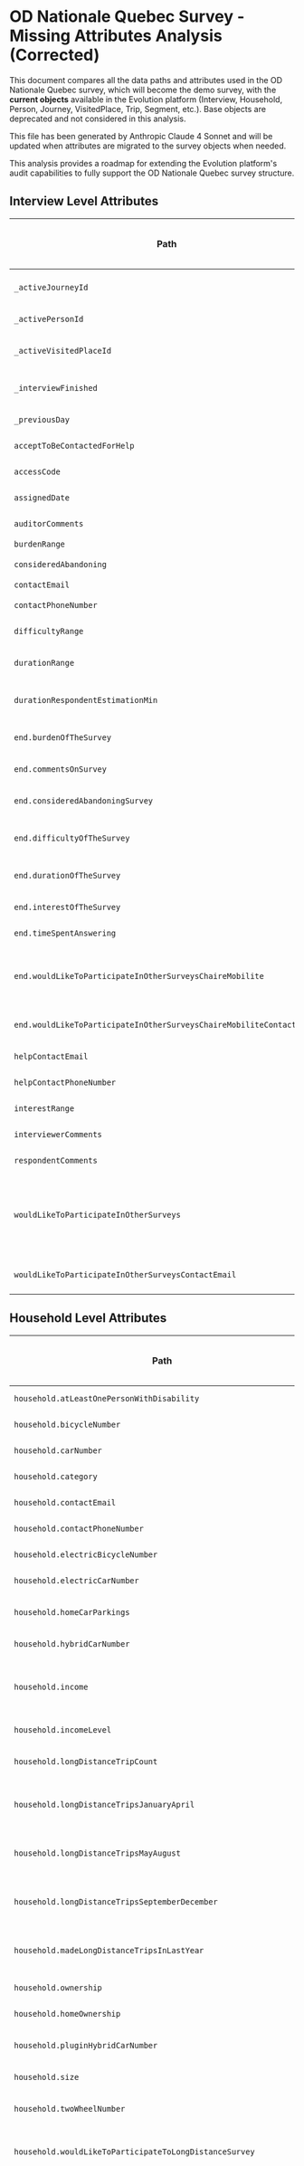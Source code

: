 # OD Nationale Quebec Survey - Missing Attributes Analysis (Corrected)

This document compares all the data paths and attributes used in the OD Nationale Quebec survey, which will become the demo survey, with the **current objects** available in the Evolution platform (Interview, Household, Person, Journey, VisitedPlace, Trip, Segment, etc.). Base objects are deprecated and not considered in this analysis.

This file has been generated by Anthropic Claude 4 Sonnet and will be updated when attributes are migrated to the survey objects when needed.

This analysis provides a roadmap for extending the Evolution platform's audit capabilities to fully support the OD Nationale Quebec survey structure.

## Interview Level Attributes

| Path | Description | Present in Current Objects | Move To | Notes |
|------|-------------|----------------------------|---------|-------|
| `_activeJourneyId` | Currently active journey | ❌ | | Missing in Interview, will be moved to Interview Metadata |
| `_activePersonId` | Currently active person | ❌ | | Missing in Interview, will be moved to Interview Metadata |
| `_activeVisitedPlaceId` | Currently active visited place | ❌ | | Missing in Interview, will be moved to Interview Metadata |
| `_interviewFinished` | Interview completion flag | ❌ | | Missing in Interview, will be moved to Interview Metadata |
| `_previousDay` | Previous day reference | ❌ | | Missing in Interview, will be moved to Interview Metadata |
| `acceptToBeContactedForHelp` | Consent for contact | ✅ | | Present in Interview, not exported |
| `accessCode` | Access code for survey | ✅ | | Present in Interview, not exported |
| `assignedDate` | Assigned survey date | ✅ | | Present in Interview |
| `auditorComments` | Auditor comments | ✅ | | Present in Interview, not exported |
| `burdenRange` | Burden range | ✅ | | Present in Interview |
| `consideredAbandoning` | Considered abandonment | ✅ | | Present in Interview |
| `contactEmail` | Contact email | ✅ | | Present in Interview, not exported |
| `contactPhoneNumber` | Phone number | ✅ | | Present in Interview, not exported |
| `difficultyRange` | Difficulty range | ✅ | | Present in Interview |
| `durationRange` | Duration appreciation range | ✅ | | Present in Interview |
| `durationRespondentEstimationMin` | Duration estimation in minutes | ✅ | | Present in Interview |
| `end.burdenOfTheSurvey` | Survey burden opinion | ⚠️ | `burdenRange` | Present in Interview (as burdenRange) |
| `end.commentsOnSurvey` | Comments on survey | ⚠️ | `respondentComments` | Present in Interview (as respondentComments), not exported |
| `end.consideredAbandoningSurvey` | Considered abandoning survey | ⚠️ | `consideredAbandoning` | Present in Interview (as consideredAbandoning) |
| `end.difficultyOfTheSurvey` | Survey difficulty opinion | ⚠️ | `difficultyRange` | Present in Interview (as difficultyRange) |
| `end.durationOfTheSurvey` | Survey duration opinion | ⚠️ | `durationRange` | Present in Interview (as durationRange) |
| `end.interestOfTheSurvey` | Interest level in survey | ⚠️ | `interestRange` | Present in Interview (as interestRange) |
| `end.timeSpentAnswering` | Time spent answering | ⚠️ | `durationRespondentEstimationMin`| Present in Interview (as durationRespondentEstimationMin) |
| `end.wouldLikeToParticipateInOtherSurveysChaireMobilite` | Chaire Mobilite survey participation | ⚠️ | `wouldLikeToParticipateInOtherSurveys` | Similar to wouldLikeToParticipateInOtherSurveys, good proxy for respondent motivation, not exported, except if converted into an interest indicator |
| `end.wouldLikeToParticipateInOtherSurveysChaireMobiliteContactEmail` | Chaire Mobilite contact email | ⚠️ | `contactEmail` | Not exported |
| `helpContactEmail` | Help contact email | ✅ | | Present in Interview, not exported |
| `helpContactPhoneNumber` | Help phone number | ✅ | | Present in Interview, not exported |
| `interestRange` | Interest range | ✅ | | Present in Interview |
| `interviewerComments` | Interviewer comments | ✅ | | Present in Interview, not exported |
| `respondentComments` | Respondent comments | ✅ | | Present in Interview, not exported |
| `wouldLikeToParticipateInOtherSurveys` | Consent for other surveys, good proxy for respondent motivation | ✅ | | Present in Interview, not exported, except if converted into an interest indicator |
| `wouldLikeToParticipateInOtherSurveysContactEmail` | Other surveys contact email | ⚠️ | `contactEmail` | Not exported |

## Household Level Attributes

| Path | Description | Present in Current Objects | Move To | Notes |
|------|-------------|----------------------------|---------|-------|
| `household.atLeastOnePersonWithDisability` | Disability indicator | ✅ | | Present in Household |
| `household.bicycleNumber` | Number of bicycles | ✅ | | Present in Household |
| `household.carNumber` | Number of cars | ✅ | | Present in Household |
| `household.category` | Household category | ✅ | | Present in Household |
| `household.contactEmail` | Contact email | ✅ | | Present in Household |
| `household.contactPhoneNumber` | Contact phone | ✅ | | Present in Household |
| `household.electricBicycleNumber` | Number of e-bikes | ✅ | | Present in Household |
| `household.electricCarNumber` | Number of electric cars | ✅ | | Present in Household |
| `household.homeCarParkings` | Home car parking types | ✅ | | Present in Household |
| `household.hybridCarNumber` | Number of hybrid cars | ✅ | | Present in Household |
| `household.income` | Specific income amount | ⚠️ | `incomeLevel` | Missing in Household (only incomeLevel exists) |
| `household.incomeLevel` | Income level | ✅ | | Present in Household |
| `household.longDistanceTripCount` | Long distance trip count | ❌ | | Specific to OD Nationale Quebec |
| `household.longDistanceTripsJanuaryApril` | Long distance trips Jan-Apr | ❌ | | Specific to OD Nationale Quebec |
| `household.longDistanceTripsMayAugust` | Long distance trips May-Aug | ❌ | | Specific to OD Nationale Quebec |
| `household.longDistanceTripsSeptemberDecember` | Long distance trips Sep-Dec | ❌ | | Specific to OD Nationale Quebec |
| `household.madeLongDistanceTripsInLastYear` | Made long distance trips last year | ❌ | | Missing in Household |
| `household.ownership` | Home ownership | ⚠️ | `homeOwnership`| Present in Household |
| `household.homeOwnership` | Home ownership | ✅ | | Present in Household |
| `household.pluginHybridCarNumber` | Number of plugin hybrid cars | ✅ | | Present in Household |
| `household.size` | Household size | ✅ | | Present in Household |
| `household.twoWheelNumber` | Number of two-wheelers | ✅ | | Present in Household |
| `household.wouldLikeToParticipateToLongDistanceSurvey` | Long distance survey participation | ❌ | | Specific to OD Nationale Quebec, not exported |
| `household.wouldLikeToParticipateToLongDistanceSurveyContactEmail` | Long distance survey contact email | ⚠️ | `interview.contactEmail` | Move to contactEmail, but make sure it is the same as other contact emails in survey, not exported |

## Person Level Attributes

| Path | Description | Present in Current Objects | Move To | Notes |
|------|-------------|----------------------------|---------|-------|
| `persons.{uuid}.age` | Person age | ✅ | | Present in Person |
| `persons.{uuid}.ageGroup` | Person age group | ✅ | | Present in Person |
| `persons.{uuid}.bikesharingMember` | Bikesharing member | ✅ | | Present in Person |
| `persons.{uuid}.bikesharingUser` | Bikesharing user | ✅ | | Present in Person |
| `persons.{uuid}.carsharingMember` | Carsharing member | ✅ | | Present in Person |
| `persons.{uuid}.carsharingUser` | Carsharing user | ✅ | | Present in Person |
| `persons.{uuid}.contactEmail` | Contact email | ✅ | | Present in Person |
| `persons.{uuid}.contactPhoneNumber` | Contact phone | ✅ | | Present in Person |
| `persons.{uuid}.drivingLicenseOwnership` | Driving license ownership | ✅ | | Present in Person |
| `persons.{uuid}.educationalAttainment` | Educational attainment | ✅ | | Present in Person |
| `persons.{uuid}.gender` | Person gender | ✅ | | Present in Person |
| `persons.{uuid}.genderCustom` | Custom gender specification | ✅ | | Present in Person |
| `persons.{uuid}.hasDisability` | Has disability | ✅ | | Present in Person |
| `persons.{uuid}.isJobTelecommuteCompatible` | Telecommute compatible | ⚠️ | `hasTelecommuteCompatibleJob` | Present in Person (as hasTelecommuteCompatibleJob) |
| `persons.{uuid}.hasTelecommuteCompatibleJob` | Telecommute compatible job | ✅ | | Present in Person |
| `persons.{uuid}.isOnTheRoadWorker` | On-road worker | ✅ | | Present in Person |
| `persons.{uuid}.jobCategory` | Job category | ✅ | | Present in Person |
| `persons.{uuid}.jobName` | Job name | ✅ | | Present in Person |
| `persons.{uuid}.nickname` | Nickname | ✅ | | Present in Person |
| `persons.{uuid}.noSchoolTripReason` | No school trip reason | ✅ | `journey.{uuid}.noSchoolTripReason` | Present in Journey |
| `persons.{uuid}.noWorkTripReason` | No work trip reason | ✅ | `journey.{uuid}.noWorkTripReason` | Present in Journey |
| `persons.{uuid}.occupation` | Occupation | ✅ | | Present in Person |
| `persons.{uuid}.remoteWorkDays` | Remote work days | ⚠️ | `journey.{uuid}.previousWeekRemoteWorkDays` | Present in Journey (as previousWeekRemoteWorkDays) |
| `persons.{uuid}.previousWeekRemoteWorkDays` | Previous week remote work days | ⚠️ | `journey.{uuid}.previousWeekRemoteWorkDays` | Present in Journey (as previousWeekRemoteWorkDays) |
| `persons.{uuid}.ridesharingMember` | Ridesharing member | ✅ | | Present in Person |
| `persons.{uuid}.ridesharingUser` | Ridesharing user | ✅ | | Present in Person |
| `persons.{uuid}.schoolPlaceType` | School place type | ✅ | | Present in Person |
| `persons.{uuid}.schoolType` | School type | ✅ | | Present in Person |
| `persons.{uuid}.schoolTypeOther` | Other school type specification | ⚠️ | `schoolTypeOtherSpecify` | Present in Person (as schoolTypeOtherSpecify) |
| `persons.{uuid}.schoolTypeOtherSpecify` | Other school type specification | ✅ | | Present in Person |
| `persons.{uuid}.sexAssignedAtBirth` | Sex assigned at birth | ✅ | | Present in Person |
| `persons.{uuid}.studentType` | Student type | ✅ | | Present in Person |
| `persons.{uuid}.transitPassOwnership` | Transit pass ownership | ✅ | | Present in Person |
| `persons.{uuid}.transitPasses` | Transit passes | ✅ | | Present in Person |
| `persons.{uuid}.travelToWorkDays` | Days traveling to work | ⚠️ | `journey.{uuid}.previousWeekTravelToWorkDays` | Present in Journey (as previousWeekTravelToWorkDays) |
| `persons.{uuid}.previousWeekTravelToWorkDays` | Previous week travel to work days | ⚠️ | `journey.{uuid}.previousWeekTravelToWorkDays` | Present in Journey (as previousWeekTravelToWorkDays) |
| `persons.{uuid}.usualSchoolPlace.geography` | Usual school place geography | ✅ | | Present in Place |
| `persons.{uuid}.usualSchoolPlace.name` | Usual school place name | ✅ | | Present in Place |
| `persons.{uuid}.usualWorkPlace.geography` | Usual work place geography | ✅ | | Present in Place |
| `persons.{uuid}.usualWorkPlace.name` | Usual work place name | ✅ | | Present in Place |
| `persons.{uuid}.whoWillAnswerForThisPerson` | Who will answer for this person | ✅ | | Present in Person |
| `persons.{uuid}.isProxy` | Is proxy respondent | ✅ | | Present in Person |
| `persons.{uuid}.workPlaceType` | Work place type | ✅ | | Present in Person |
| `persons.{uuid}.workPlaceTypeBeforeLeave` | Work place type before leave | ⚠️ | `workPlaceType` | Missing in Person |
| `persons.{uuid}.workerType` | Worker type | ✅ | | Present in Person |
| `persons.{uuid}.workerTypeBeforeLeave` | Worker type before leave | ⚠️ | `workerType` | Missing in Person |

## Place Level Attributes (including Home)

| Path | Description | Present in Current Objects | Move To | Notes |
|------|-------------|----------------------------|---------|-------|
| `home.address` | Home address | ⚠️ | `civicNumber` and `streetName` | Present in Address, must be parsed using the combined address parser |
| `home.city` | Home city | ⚠️ | `municipalityName` | Present in Address |
| `home.region` | Home region | ⚠️ | `region` | Present in Address |
| `home.country` | Home country | ⚠️ | `country` | Present in Address |
| `home.postalCode` | Home postal code | ⚠️ | `postalCode` | Present in Address |
| `home.geography` | Home geography | ⚠️ | `geography` | Present in Place |

## Journey Level Attributes

| Path | Description | Present in Current Objects | Move To | Notes |
|------|-------------|----------------------------|---------|-------|
| `persons.{uuid}.journeys.{uuid}._showNewPersonPopupButton` | Show new person popup button | ❌ | | Missing in Journey, used as metadata only |
| `persons.{uuid}.journeys.{uuid}.departurePlace` | Departure place info | ❌ | | Missing in Journey, used as metadata only |
| `persons.{uuid}.journeys.{uuid}.departurePlaceIsHome` | Departure place is home | ❌ | | Missing in Journey, used as metadata only |
| `persons.{uuid}.journeys.{uuid}.departurePlaceOther` | Departure place other | ❌ | | Missing in Journey, used as metadata only |
| `persons.{uuid}.journeys.{uuid}.departurePlaceType` | Departure place type | ❌ | | Missing in Journey, used as metadata only |
| `persons.{uuid}.journeys.{uuid}.endDate` | Journey end date | ✅ | | Present in Journey |
| `persons.{uuid}.journeys.{uuid}.endTime` | Journey end time | ✅ | | Present in Journey |
| `persons.{uuid}.journeys.{uuid}.endTimePeriod` | Journey end time period | ✅ | | Present in Journey |
| `persons.{uuid}.journeys.{uuid}.name` | Journey name | ✅ | | Present in Journey |
| `persons.{uuid}.journeys.{uuid}.noSchoolTripReason` | No school trip reason | ✅ | | Present in Journey |
| `persons.{uuid}.journeys.{uuid}.noSchoolTripReasonSpecify` | No school trip reason specification | ✅ | | Present in Journey |
| `persons.{uuid}.journeys.{uuid}.noWorkTripReason` | No work trip reason | ✅ | | Present in Journey |
| `persons.{uuid}.journeys.{uuid}.noWorkTripReasonSpecify` | No work trip reason specification | ✅ | | Present in Journey |
| `persons.{uuid}.journeys.{uuid}.personDidTrips` | Person did trips flag | ⚠️ | `didTrips` | Present in Journey (as didTrips) |
| `persons.{uuid}.journeys.{uuid}.didTrips` | Person declared doing trips | ✅ | | Present in Journey |
| `persons.{uuid}.journeys.{uuid}.personDidTripsConfirm` | Person did trips confirmation | ❌ | | Missing in Journey, used as metadata only |
| `persons.{uuid}.journeys.{uuid}.startDate` | Journey start date | ✅ | | Present in Journey |
| `persons.{uuid}.journeys.{uuid}.startTime` | Journey start time | ✅ | | Present in Journey |
| `persons.{uuid}.journeys.{uuid}.startTimePeriod` | Journey start time period | ✅ | | Present in Journey |
| `persons.{uuid}.journeys.{uuid}.type` | Journey type | ✅ | | Present in Journey |

## VisitedPlace Level Attributes

| Path | Description | Present in Current Objects | Move To | Notes |
|------|-------------|----------------------------|---------|-------|
| `persons.{uuid}.journeys.{uuid}.visitedPlaces.{uuid}.activity` | Activity type | ✅ | | Present in VisitedPlace |
| `persons.{uuid}.journeys.{uuid}.visitedPlaces.{uuid}.activityCategory` | Activity category | ✅ | | Present in VisitedPlace |
| `persons.{uuid}.journeys.{uuid}.visitedPlaces.{uuid}.startDate` | Start date | ✅ | | Present in VisitedPlace |
| `persons.{uuid}.journeys.{uuid}.visitedPlaces.{uuid}.startTime` | Start time | ✅ | | Present in VisitedPlace |
| `persons.{uuid}.journeys.{uuid}.visitedPlaces.{uuid}.startTimePeriod` | Start time period | ✅ | | Present in VisitedPlace |
| `persons.{uuid}.journeys.{uuid}.visitedPlaces.{uuid}.endDate` | End date | ✅ | | Present in VisitedPlace |
| `persons.{uuid}.journeys.{uuid}.visitedPlaces.{uuid}.endTime` | End time | ✅ | | Present in VisitedPlace |
| `persons.{uuid}.journeys.{uuid}.visitedPlaces.{uuid}.endTimePeriod` | End time period | ✅ | | Present in VisitedPlace |
| `persons.{uuid}.journeys.{uuid}.visitedPlaces.{uuid}.geography` | Place geography | ⚠️ | `geography` | Present in Place |
| `persons.{uuid}.journeys.{uuid}.visitedPlaces.{uuid}.name` | Place name | ⚠️ | `name` | Present in Place |
| `persons.{uuid}.journeys.{uuid}.visitedPlaces.{uuid}.shortname` | Place short name | ⚠️ | `shortname` | Present in Place |
| `persons.{uuid}.journeys.{uuid}.visitedPlaces.{uuid}.osmId` | OpenStreetMap ID | ⚠️ | `osmId` | Present in Place |
| `persons.{uuid}.journeys.{uuid}.visitedPlaces.{uuid}.propertyRegistryId` | Property registry ID | ⚠️ | `propertyRegistryId` | Present in Place |
| `persons.{uuid}.journeys.{uuid}.visitedPlaces.{uuid}.postalId` | Postal ID | ⚠️ | `address.postalId` | Present in Address |
| `persons.{uuid}.journeys.{uuid}.visitedPlaces.{uuid}.buildingId` | Building ID | ⚠️ | `buildingId` | Present in Place |
| `persons.{uuid}.journeys.{uuid}.visitedPlaces.{uuid}.internalId` | Internal ID | ⚠️ | `internalId` | Present in Place |
| `persons.{uuid}.journeys.{uuid}.visitedPlaces.{uuid}.geocodingPrecisionCategory` | Geocoding precision category | ⚠️ | `geocodingPrecisionCategory` | Present in Place |
| `persons.{uuid}.journeys.{uuid}.visitedPlaces.{uuid}.geocodingPrecisionMeters` | Geocoding precision in meters | ⚠️ | `geocodingPrecisionMeters` | Present in Place |
| `persons.{uuid}.journeys.{uuid}.visitedPlaces.{uuid}.geocodingQueryString` | Geocoding query string | ⚠️ | `geocodingQueryString` | Present in Place |
| `persons.{uuid}.journeys.{uuid}.visitedPlaces.{uuid}.geocodingName` | Selected geocoded place name (not the respondent declared name) | ⚠️ | `geocodingName` | Present in Place |
| `persons.{uuid}.journeys.{uuid}.visitedPlaces.{uuid}.lastAction` | Last action performed | ⚠️ | `lastAction` | Present in Place |
| `persons.{uuid}.journeys.{uuid}.visitedPlaces.{uuid}.deviceUsed` | Device used for input | ⚠️ | `deviceUsed` | Present in Place |
| `persons.{uuid}.journeys.{uuid}.visitedPlaces.{uuid}.zoom` | Map zoom level | ⚠️ | `zoom` | Present in Place |
| `persons.{uuid}.journeys.{uuid}.visitedPlaces.{uuid}.address` | Address object | ⚠️ | `address` | Present in Place (composed attribute) |
| `persons.{uuid}.journeys.{uuid}.visitedPlaces.{uuid}.shortcut` | Place shortcut | ✅ | | Present in VisitedPlace |
| `persons.{uuid}.journeys.{uuid}.visitedPlaces.{uuid}.onTheRoadDepartureType` | On-road departure type | ❌ | | Missing in VisitedPlace, used as metadata only |
| `persons.{uuid}.journeys.{uuid}.visitedPlaces.{uuid}.onTheRoadArrivalType` | On-road arrival type | ❌ | | Missing in VisitedPlace, used as metadata only |
| `persons.{uuid}.journeys.{uuid}.visitedPlaces.{uuid}.alreadyVisitedBySelfOrAnotherHouseholdMember` | Already visited by self or household member | ❌ | | Missing in VisitedPlace, used as metadata only |
| `persons.{uuid}.journeys.{uuid}.visitedPlaces.{uuid}._previousPreviousDepartureTime` | Previous previous departure time | ❌ | | Missing in VisitedPlace, used as metadata only |
| `persons.{uuid}.journeys.{uuid}.visitedPlaces.{uuid}._previousArrivalTime` | Previous arrival time | ❌ | | Missing in VisitedPlace, used as metadata only |
| `persons.{uuid}.journeys.{uuid}.visitedPlaces.{uuid}._previousDepartureTime` | Previous departure time | ❌ | | Missing in VisitedPlace, used as metadata only |
| `persons.{uuid}.journeys.{uuid}.visitedPlaces.{uuid}.nextPlaceCategory` | Next place category | ❌ | | Missing in VisitedPlace, used as metadata only |

## Trip Level Attributes

| Path | Description | Present in Current Objects | Move To | Notes |
|------|-------------|----------------------------|---------|-------|
| `persons.{uuid}.journeys.{uuid}.trips.{uuid}.startDate` | Trip start date | ✅ | | Present in Trip |
| `persons.{uuid}.journeys.{uuid}.trips.{uuid}.startTime` | Trip start time | ✅ | | Present in Trip |
| `persons.{uuid}.journeys.{uuid}.trips.{uuid}.startTimePeriod` | Trip start time period | ✅ | | Present in Trip |
| `persons.{uuid}.journeys.{uuid}.trips.{uuid}.endDate` | Trip end date | ✅ | | Present in Trip |
| `persons.{uuid}.journeys.{uuid}.trips.{uuid}.endTime` | Trip end time | ✅ | | Present in Trip |
| `persons.{uuid}.journeys.{uuid}.trips.{uuid}.endTimePeriod` | Trip end time period | ✅ | | Present in Trip |
| `persons.{uuid}.journeys.{uuid}.trips.{uuid}.birdDistanceMeters` | Bird distance | ✅ | | Calculated in Trip |
| `persons.{uuid}.journeys.{uuid}.trips.{uuid}.birdSpeedKph` | Bird speed | ✅ | | Calculated in Trip |

## Segment Level Attributes

| Path | Description | Present in Current Objects | Move To | Notes |
|------|-------------|----------------------------|---------|-------|
| `persons.{uuid}.journeys.{uuid}.trips.{uuid}.segments.{uuid}.mode` | Transport mode | ✅ | | Present in Segment |
| `persons.{uuid}.journeys.{uuid}.trips.{uuid}.segments.{uuid}.modeOtherSpecify` | Other mode specification | ✅ | | Present in Segment |
| `persons.{uuid}.journeys.{uuid}.trips.{uuid}.segments.{uuid}.driver` | Driver type | ⚠️ | `driverType` | Present in Segment (as driverType) |
| `persons.{uuid}.journeys.{uuid}.trips.{uuid}.segments.{uuid}.driverType` | Driver type | ✅ | | Present in Segment |
| `persons.{uuid}.journeys.{uuid}.trips.{uuid}.segments.{uuid}.driverUuid` | Driver person UUID | ✅ | | Present in Segment |
| `persons.{uuid}.journeys.{uuid}.trips.{uuid}.segments.{uuid}.carType` | Car type | ✅ | | Present in Segment |
| `persons.{uuid}.journeys.{uuid}.trips.{uuid}.segments.{uuid}.vehicleOccupancy` | Vehicle occupancy | ✅ | | Present in Segment |
| `persons.{uuid}.journeys.{uuid}.trips.{uuid}.segments.{uuid}.startDate` | Segment start date | ✅ | | Present in Segment |
| `persons.{uuid}.journeys.{uuid}.trips.{uuid}.segments.{uuid}.startTime` | Segment start time | ✅ | | Present in Segment |
| `persons.{uuid}.journeys.{uuid}.trips.{uuid}.segments.{uuid}.endDate` | Segment end date | ✅ | | Present in Segment |
| `persons.{uuid}.journeys.{uuid}.trips.{uuid}.segments.{uuid}.endTime` | Segment end time | ✅ | | Present in Segment |
| `persons.{uuid}.journeys.{uuid}.trips.{uuid}.segments.{uuid}.modePre` | Pre-mode selection | ❌ | | Missing in Segment, used as metadata only |
| `persons.{uuid}.journeys.{uuid}.trips.{uuid}.segments.{uuid}.howToBus` | How to access bus | ❌ | | Missing in Segment, this should be converted into segments |
| `persons.{uuid}.journeys.{uuid}.trips.{uuid}.segments.{uuid}.paidForParking` | Paid for parking | ✅ | | Present in Segment |
| `persons.{uuid}.journeys.{uuid}.trips.{uuid}.segments.{uuid}.onDemandType` | On-demand transport type | ✅ | | Present in Segment |
| `persons.{uuid}.journeys.{uuid}.trips.{uuid}.segments.{uuid}.junctionGeocodingQueryString` | Junction geocoding query string | ⚠️ | `geocodingQueryString` | Present in Place |
| `persons.{uuid}.journeys.{uuid}.trips.{uuid}.segments.{uuid}.geocodingName` | Junction selected geocoded place name (not the respondent declared name) | ⚠️ | `geocodingName` | Present in Place |
| `persons.{uuid}.journeys.{uuid}.trips.{uuid}.segments.{uuid}.junctionGeography` | Junction geography | ⚠️ | `geography` | Present in Place |
| `persons.{uuid}.journeys.{uuid}.trips.{uuid}.segments.{uuid}.junctionGeocodingPrecisionCategory` | Junction geocoding precision category | ⚠️ | `geocodingPrecisionCategory` | Present in Place |
| `persons.{uuid}.journeys.{uuid}.trips.{uuid}.segments.{uuid}.junctionGeocodingPrecisionMeters` | Junction geocoding precision in meters | ⚠️ | `geocodingPrecisionMeters` | Present in Place |
| `persons.{uuid}.journeys.{uuid}.trips.{uuid}.segments.{uuid}.junctionLastAction` | Junction last action performed | ⚠️ | `lastAction` | Present in Place |
| `persons.{uuid}.journeys.{uuid}.trips.{uuid}.segments.{uuid}.junctionDeviceUsed` | Junction device used for input | ⚠️ | `deviceUsed` | Present in Place |
| `persons.{uuid}.journeys.{uuid}.trips.{uuid}.segments.{uuid}.junctionZoom` | Junction map zoom level | ⚠️ | `zoom` | Present in Place |
| `persons.{uuid}.journeys.{uuid}.trips.{uuid}.segments.{uuid}.busLines` | Bus lines used | ✅ | | Present in Segment |
| `persons.{uuid}.journeys.{uuid}.trips.{uuid}.segments.{uuid}.sameModeAsReverseTrip` | Same mode as reverse trip | ❌ | | Missing in Segment, used as metadata only |
